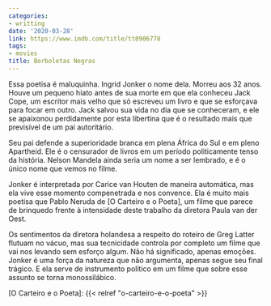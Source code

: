 ```yaml
---
categories:
- writting
date: '2020-03-28'
link: https://www.imdb.com/title/tt0906778
tags:
- movies
title: Borboletas Negras
---
```


Essa poetisa é maluquinha. Ingrid Jonker o nome dela. Morreu aos 32 anos. Houve um pequeno hiato antes de sua morte em que ela conheceu Jack Cope, um escritor mais velho que só escreveu um livro e que se esforçava para focar em outro. Jack salvou sua vida no dia que se conheceram, e ele se apaixonou perdidamente por esta libertina que é o resultado mais que previsível de um pai autoritário.

Seu pai defende a superioridade branca em plena África do Sul e em pleno Apartheid. Ele é o censurador de livros em um período politicamente tenso da história. Nelson Mandela ainda seria um nome a ser lembrado, e é o único nome que vemos no filme.

Jonker é interpretada por Carice van Houten de maneira automática, mas ela vive esse momento compenetrada e nos convence. Ela é muito mais poetisa que Pablo Neruda de [O Carteiro e o Poeta], um filme que parece de brinquedo frente à intensidade deste trabalho da diretora Paula van der Oest.

Os sentimentos da diretora holandesa a respeito do roteiro de Greg Latter flutuam no vácuo, mas sua tecnicidade controla por completo um filme que vai nos levando sem esforço algum. Não há significado, apenas emoções. Jonker é uma força da natureza que não argumenta, apenas segue seu final trágico. E ela serve de instrumento político em um filme que sobre esse assunto se torna monossilábico.

[O Carteiro e o Poeta]: {{< relref "o-carteiro-e-o-poeta" >}}